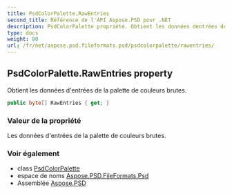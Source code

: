 ```yaml
---
title: PsdColorPalette.RawEntries
second_title: Référence de l'API Aspose.PSD pour .NET
description: PsdColorPalette propriété. Obtient les données dentrées de la palette de couleurs brutes.
type: docs
weight: 80
url: /fr/net/aspose.psd.fileformats.psd/psdcolorpalette/rawentries/
---
```

## PsdColorPalette.RawEntries property

Obtient les données d'entrées de la palette de couleurs brutes.

```csharp
public byte[] RawEntries { get; }
```

### Valeur de la propriété

Les données d'entrées de la palette de couleurs brutes.

### Voir également

* class [PsdColorPalette](../)
* espace de noms [Aspose.PSD.FileFormats.Psd](../../psdcolorpalette/)
* Assemblée [Aspose.PSD](../../../)


